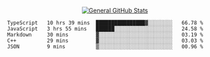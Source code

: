 <p align="center">
  <a href="https://github.com/AndyDevv">
    <img src="https://github-readme-stats.vercel.app/api?username=AndyDevv&custom_title=General%20GitHub%20Stats&theme=aura_dark" alt="General GitHub Stats">
  </a>
</p>

<!--START_SECTION:waka-->
```text
TypeScript   10 hrs 39 mins  ████████████████▓░░░░░░░░   66.78 % 
JavaScript   3 hrs 55 mins   ██████░░░░░░░░░░░░░░░░░░░   24.58 % 
Markdown     30 mins         ▓░░░░░░░░░░░░░░░░░░░░░░░░   03.19 % 
C++          29 mins         ▓░░░░░░░░░░░░░░░░░░░░░░░░   03.03 % 
JSON         9 mins          ▒░░░░░░░░░░░░░░░░░░░░░░░░   00.96 % 
```
<!--END_SECTION:waka-->
